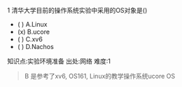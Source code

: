 1
清华大学目前的操作系统实验中采用的OS对象是()
- ( ) A.Linux
- (x) B.ucore
- ( ) C.xv6
- ( ) D.Nachos

知识点:实验环境准备
出处:网络
难度:1
> B 是参考了xv6, OS161, Linux的教学操作系统ucore OS
